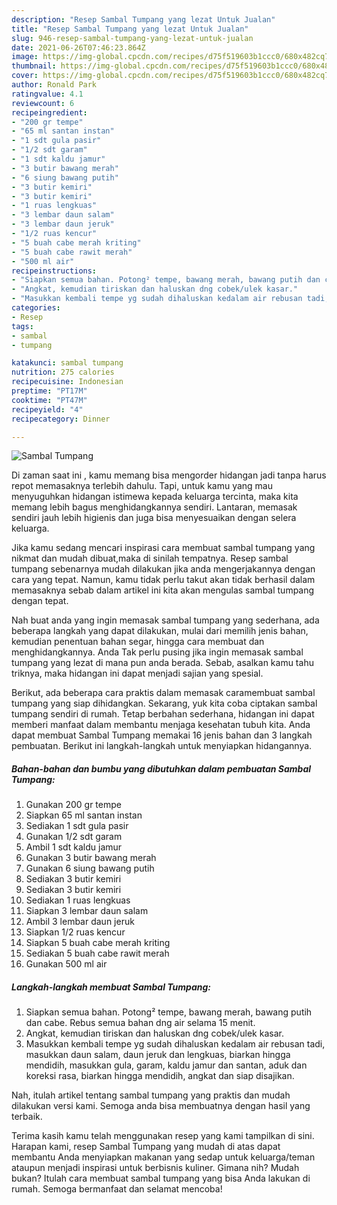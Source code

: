 ```yaml
---
description: "Resep Sambal Tumpang yang lezat Untuk Jualan"
title: "Resep Sambal Tumpang yang lezat Untuk Jualan"
slug: 946-resep-sambal-tumpang-yang-lezat-untuk-jualan
date: 2021-06-26T07:46:23.864Z
image: https://img-global.cpcdn.com/recipes/d75f519603b1ccc0/680x482cq70/sambal-tumpang-foto-resep-utama.jpg
thumbnail: https://img-global.cpcdn.com/recipes/d75f519603b1ccc0/680x482cq70/sambal-tumpang-foto-resep-utama.jpg
cover: https://img-global.cpcdn.com/recipes/d75f519603b1ccc0/680x482cq70/sambal-tumpang-foto-resep-utama.jpg
author: Ronald Park
ratingvalue: 4.1
reviewcount: 6
recipeingredient:
- "200 gr tempe"
- "65 ml santan instan"
- "1 sdt gula pasir"
- "1/2 sdt garam"
- "1 sdt kaldu jamur"
- "3 butir bawang merah"
- "6 siung bawang putih"
- "3 butir kemiri"
- "3 butir kemiri"
- "1 ruas lengkuas"
- "3 lembar daun salam"
- "3 lembar daun jeruk"
- "1/2 ruas kencur"
- "5 buah cabe merah kriting"
- "5 buah cabe rawit merah"
- "500 ml air"
recipeinstructions:
- "Siapkan semua bahan. Potong² tempe, bawang merah, bawang putih dan cabe. Rebus semua bahan dng air selama 15 menit."
- "Angkat, kemudian tiriskan dan haluskan dng cobek/ulek kasar."
- "Masukkan kembali tempe yg sudah dihaluskan kedalam air rebusan tadi, masukkan daun salam, daun jeruk dan lengkuas, biarkan hingga mendidih, masukkan gula, garam, kaldu jamur dan santan, aduk dan koreksi rasa, biarkan hingga mendidih, angkat dan siap disajikan."
categories:
- Resep
tags:
- sambal
- tumpang

katakunci: sambal tumpang 
nutrition: 275 calories
recipecuisine: Indonesian
preptime: "PT17M"
cooktime: "PT47M"
recipeyield: "4"
recipecategory: Dinner

---
```



![Sambal Tumpang](https://img-global.cpcdn.com/recipes/d75f519603b1ccc0/680x482cq70/sambal-tumpang-foto-resep-utama.jpg)

Di zaman  saat ini , kamu memang bisa mengorder hidangan jadi tanpa harus repot memasaknya terlebih dahulu. Tapi, untuk kamu yang mau menyuguhkan hidangan istimewa kepada keluarga tercinta, maka kita memang lebih bagus menghidangkannya sendiri. Lantaran, memasak sendiri jauh lebih higienis dan juga bisa menyesuaikan dengan selera keluarga.

Jika kamu sedang mencari inspirasi cara membuat sambal tumpang yang nikmat dan mudah dibuat,maka di sinilah tempatnya. Resep sambal tumpang  sebenarnya mudah dilakukan jika anda mengerjakannya dengan cara yang tepat. Namun, kamu tidak perlu takut akan tidak berhasil dalam memasaknya 
sebab dalam artikel ini kita akan mengulas sambal tumpang dengan tepat.  



Nah buat anda yang ingin memasak sambal tumpang yang sederhana, ada beberapa langkah yang dapat dilakukan, mulai dari memilih jenis bahan, kemudian penentuan bahan segar, hingga cara membuat dan menghidangkannya. Anda Tak perlu pusing jika ingin memasak sambal tumpang yang lezat di mana pun anda berada. Sebab, asalkan kamu  tahu triknya, maka hidangan ini dapat menjadi sajian yang spesial.

Berikut, ada beberapa cara praktis  dalam memasak caramembuat sambal tumpang yang siap dihidangkan. Sekarang, yuk kita coba ciptakan sambal tumpang sendiri di rumah. Tetap berbahan sederhana, hidangan ini dapat memberi manfaat dalam membantu menjaga kesehatan tubuh kita. Anda dapat membuat Sambal Tumpang memakai 16 jenis bahan dan 3 langkah pembuatan. Berikut ini langkah-langkah untuk menyiapkan hidangannya.

<!--inarticleads1-->

##### Bahan-bahan dan bumbu yang dibutuhkan dalam pembuatan Sambal Tumpang:

1. Gunakan 200 gr tempe
1. Siapkan 65 ml santan instan
1. Sediakan 1 sdt gula pasir
1. Gunakan 1/2 sdt garam
1. Ambil 1 sdt kaldu jamur
1. Gunakan 3 butir bawang merah
1. Gunakan 6 siung bawang putih
1. Sediakan 3 butir kemiri
1. Sediakan 3 butir kemiri
1. Sediakan 1 ruas lengkuas
1. Siapkan 3 lembar daun salam
1. Ambil 3 lembar daun jeruk
1. Siapkan 1/2 ruas kencur
1. Siapkan 5 buah cabe merah kriting
1. Sediakan 5 buah cabe rawit merah
1. Gunakan 500 ml air




<!--inarticleads2-->

##### Langkah-langkah membuat Sambal Tumpang:

1. Siapkan semua bahan. Potong² tempe, bawang merah, bawang putih dan cabe. Rebus semua bahan dng air selama 15 menit.
1. Angkat, kemudian tiriskan dan haluskan dng cobek/ulek kasar.
1. Masukkan kembali tempe yg sudah dihaluskan kedalam air rebusan tadi, masukkan daun salam, daun jeruk dan lengkuas, biarkan hingga mendidih, masukkan gula, garam, kaldu jamur dan santan, aduk dan koreksi rasa, biarkan hingga mendidih, angkat dan siap disajikan.




Nah, itulah artikel tentang  sambal tumpang  yang praktis dan mudah dilakukan versi kami. Semoga anda bisa membuatnya dengan hasil yang terbaik. 

Terima kasih kamu telah menggunakan resep yang kami tampilkan di sini. Harapan kami, resep  Sambal Tumpang yang mudah di atas dapat membantu Anda menyiapkan makanan yang sedap untuk keluarga/teman ataupun menjadi inspirasi untuk berbisnis kuliner. Gimana nih? Mudah bukan? Itulah cara membuat sambal tumpang yang bisa Anda lakukan di rumah. Semoga bermanfaat dan selamat mencoba!

